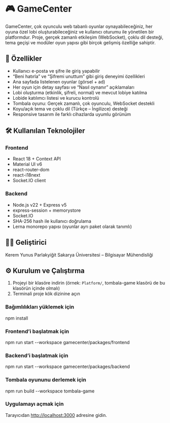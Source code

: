 # 🎮 GameCenter

GameCenter, çok oyunculu web tabanlı oyunlar oynayabileceğiniz, her oyuna özel lobi oluşturabileceğiniz ve kullanıcı oturumu ile yönetilen bir platformdur. Proje, gerçek zamanlı etkileşim (WebSocket), çoklu dil desteği, tema geçişi ve modüler oyun yapısı gibi birçok gelişmiş özelliğe sahiptir.

## 🚀 Özellikler

* Kullanıcı e-posta ve şifre ile giriş yapabilir
* “Beni hatırla” ve “Şifremi unuttum” gibi giriş deneyimi özellikleri
* Ana sayfada listelenen oyunlar (görsel + ad)
* Her oyun için detay sayfası ve “Nasıl oynanır” açıklamaları
* Lobi oluşturma (etkinlik, şifreli, normal) ve mevcut lobiye katılma
* Lobide katılımcı listesi ve kurucu kontrolü
* Tombala oyunu: Gerçek zamanlı, çok oyunculu, WebSocket destekli
* Koyu/açık tema ve çoklu dil (Türkçe – İngilizce) desteği
* Responsive tasarım ile farklı cihazlarda uyumlu görünüm

## 🛠️ Kullanılan Teknolojiler

### Frontend

* React 18 + Context API
* Material UI v6
* react-router-dom
* react-i18next
* Socket.IO client

### Backend

* Node.js v22 + Express v5
* express-session + memorystore
* Socket.IO
* SHA-256 hash ile kullanıcı doğrulama
* Lerna monorepo yapısı (oyunlar ayrı paket olarak tanımlı)

## 👨‍💻 Geliştirici

Kerem Yunus Parlakyiğit
Sakarya Üniversitesi – Bilgisayar Mühendisliği

## ⚙️ Kurulum ve Çalıştırma

1. Projeyi bir klasöre indirin (örnek: `Platform/`, tombala-game klasörü de bu klasörün içinde olmalı)
2. Terminali proje kök dizinine açın

### Bağımlılıkları yüklemek için

npm install

### Frontend’i başlatmak için

npm run start --workspace gamecenter/packages/frontend

### Backend’i başlatmak için

npm run start --workspace gamecenter/packages/backend

### Tombala oyununu derlemek için

npm run build --workspace tombala-game

### Uygulamayı açmak için

Tarayıcıdan [http://localhost:3000](http://localhost:3000) adresine gidin.
